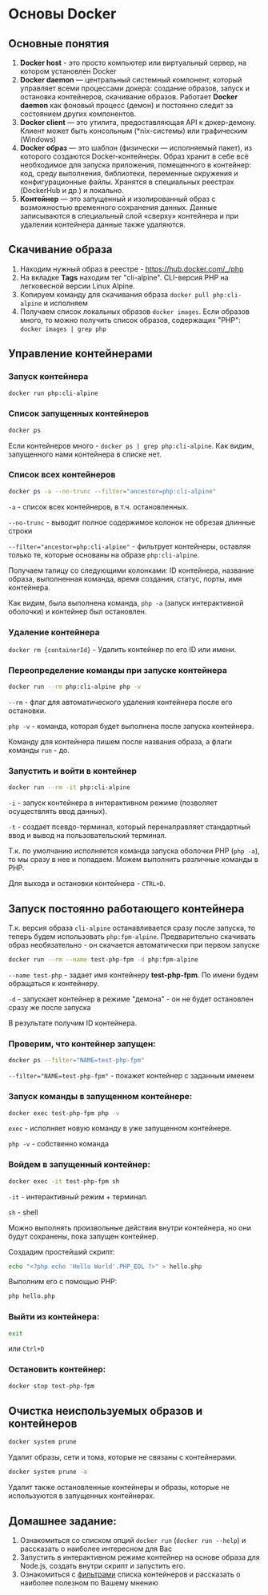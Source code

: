 # Основы Docker

## Основные понятия

1) **Docker host** - это просто компьютер или виртуальный сервер, на котором установлен Docker
2) **Docker daemon** — центральный системный компонент, который управляет всеми процессами докера: создание образов, запуск и остановка контейнеров, скачивание образов. Работает **Docker daemon** как фоновый процесс (демон) и постоянно следит за состоянием других компонентов.
3) **Docker client** — это утилита, предоставляющая API к докер-демону. Клиент может быть консольным (*nix-системы) или графическим (Windows)
4) **Docker образ** — это шаблон (физически — исполняемый пакет), из которого создаются Docker-контейнеры. Образ хранит в себе всё необходимое для запуска приложения, помещенного в контейнер: код, среду выполнения, библиотеки, переменные окружения и конфигурационные файлы. Хранятся в специальных реестрах (DockerHub и др.) и локально.
5) **Контейнер** — это запущенный и изолированный образ с возможностью временного сохранения данных. Данные записываются в специальный слой «сверху» контейнера и при удалении контейнера данные также удаляются.

## Скачивание образа
1) Находим нужный образ в реестре - https://hub.docker.com/_/php 
2) На вкладке **Tags** находим тег "cli-alpine". CLI-версия PHP на легковесной версии Linux Alpine.
3) Копируем команду для скачивания образа `docker pull php:cli-alpine` и исполняем
4) Получаем список локальных образов `docker images`. Если образов много, то можно получить список образов, содержащих "PHP": `docker images | grep php`

## Управление контейнерами
### Запуск контейнера
```bash
docker run php:cli-alpine
```

### Список запущенных контейнеров
```bash
docker ps
```
Если контейнеров много - `docker ps | grep php:cli-alpine`. Как видим, запущенного нами контейнера в списке нет.

### Список всех контейнеров
```bash
docker ps -a --no-trunc --filter="ancestor=php:cli-alpine"
``` 
`-a` - список всех контейнеров, в т.ч. остановленных. 

`--no-trunc` - выводит полное содержимое колонок не обрезая длинные строки

`--filter="ancestor=php:cli-alpine"` - фильтрует контейнеры, оставляя только те, которые основаны на образе `php:cli-alpine`.

Получаем талицу со следующими колонками: ID контейнера, название образа, выполненная команда, время создания, статус, порты, имя контейнера. 

Как видим, была выполнена команда, `php -a` (запуск интерактивной оболочки) и контейнер был остановлен.

### Удаление контейнера
`docker rm {containerId}` - Удалить контейнер по его ID или имени. 

### Переопределение команды при запуске контейнера
```bash
docker run --rm php:cli-alpine php -v
```  

`--rm` - флаг для автоматического удаления контейнера после его остановки. 

`php -v` - команда, которая будет выполнена после запуска контейнера. 

Команду для контейнера пишем после названия образа, а флаги команды `run` - до.

### Запустить и войти в контейнер
```bash
docker run --rm -it php:cli-alpine
```  

`-i` - запуск контейнера в интерактивном режиме (позволяет осуществлять ввод данных). 

`-t` - создает псевдо-терминал, который перенаправляет стандартный ввод и вывод на пользовательский терминал.

Т.к. по умолчанию исполняется команда запуска оболочки PHP (`php -a`), то мы сразу в нее и попадаем. Можем выполнить различные команды в PHP. 

Для выхода и остановки контейнера - `CTRL+D`.

## Запуск постоянно работающего контейнера

Т.к. версия образа `cli-alpine` останавливается сразу после запуска, то теперь будем использовать `php:fpm-alpine`. Предварительно скачивать образ необязательно - он скачается автоматически при первом запуске

```bash
docker run --rm --name test-php-fpm -d php:fpm-alpine
```  

`--name test-php` - задает имя контейнеру **test-php-fpm**. По имени будем обращаться к контейнеру. 

`-d` - запускает контейнер в режиме "демона" - он не будет остановлен сразу же после запуска 

В результате получим ID контейнера.

### Проверим, что контейнер запущен:
```bash
docker ps --filter="NAME=test-php-fpm"
```

`--filter="NAME=test-php-fpm"` - покажет контейнер с заданным именем

### Запуск команды в запущенном контейнере:

```bash
docker exec test-php-fpm php -v
```

`exec` - исполняет новую команду в уже запущенном контейнере.

`php -v` - собственно команда

### Войдем в запущенный контейнер:

```bash
docker exec -it test-php-fpm sh
```

`-it` - интерактивный режим + терминал.

`sh` - shell

Можно выполнять произвольные действия внутри контейнера, но они будут сохранены, пока запущен контейнер.

Создадим простейший скрипт:
```bash
echo "<?php echo 'Hello World'.PHP_EOL ?>" > hello.php
```

Выполним его с помощью PHP:
```bash
php hello.php
```

### Выйти из контейнера:
```bash
exit
```
или `Ctrl+D`

### Остановить контейнер:
```bash
docker stop test-php-fpm
```

## Очистка неиспользуемых образов и контейнеров
```bash
docker system prune
```
Удалит образы, сети и тома, которые не связаны с контейнерами.

```bash
docker system prune -a
```
Удалит также остановленные контейнеры и образы, которые не используются в запущенных контейнерах.

## Домашнее задание:
1) Ознакомиться со списком опций `docker run` (`docker run --help`) и рассказать о наиболее интересном для Вас
2) Запустить в интерактивном режиме контейнер на основе образа для Node.js, создать внутри скрипт и запустить его.
3) Ознакомиться с [фильтрами](https://docs.docker.com/engine/reference/commandline/ps/#-filtering---filter) списка контейнеров и рассказать о наиболее полезном по Вашему мнению